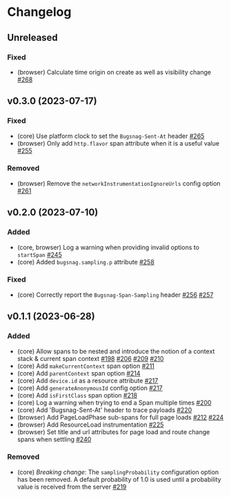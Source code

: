 # Changelog

## Unreleased

### Fixed

- (browser) Calculate time origin on create as well as visibility change [#268](https://github.com/bugsnag/bugsnag-js-performance/pull/268)

## v0.3.0 (2023-07-17)

### Fixed

- (core) Use platform clock to set the `Bugsnag-Sent-At` header [#265](https://github.com/bugsnag/bugsnag-js-performance/pull/265)
- (browser) Only add `http.flavor` span attribute when it is a useful value [#255](https://github.com/bugsnag/bugsnag-js-performance/pull/255)

### Removed

- (browser) Remove the `networkInstrumentationIgnoreUrls` config option [#261](https://github.com/bugsnag/bugsnag-js-performance/pull/261)

## v0.2.0 (2023-07-10)

### Added

- (core, browser) Log a warning when providing invalid options to `startSpan` [#245](https://github.com/bugsnag/bugsnag-js-performance/pull/245)
- (core) Added `bugsnag.sampling.p` attribute [#258](https://github.com/bugsnag/bugsnag-js-performance/pull/258)

### Fixed

- (core) Correctly report the `Bugsnag-Span-Sampling` header [#256](https://github.com/bugsnag/bugsnag-js-performance/pull/256) [#257](https://github.com/bugsnag/bugsnag-js-performance/pull/257)

## v0.1.1 (2023-06-28)

### Added

- (core) Allow spans to be nested and introduce the notion of a context stack & current span context [#198](https://github.com/bugsnag/bugsnag-js-performance/pull/198) [#206](https://github.com/bugsnag/bugsnag-js-performance/pull/206) [#209](https://github.com/bugsnag/bugsnag-js-performance/pull/209) [#210](https://github.com/bugsnag/bugsnag-js-performance/pull/210)
- (core) Add `makeCurrentContext` span option [#211](https://github.com/bugsnag/bugsnag-js-performance/pull/211)
- (core) Add `parentContext` span option [#214](https://github.com/bugsnag/bugsnag-js-performance/pull/214)
- (core) Add `device.id` as a resource attribute [#217](https://github.com/bugsnag/bugsnag-js-performance/pull/217)
- (core) Add `generateAnonymousId` config option [#217](https://github.com/bugsnag/bugsnag-js-performance/pull/217)
- (core) Add `isFirstClass` span option [#218](https://github.com/bugsnag/bugsnag-js-performance/pull/218)
- (core) Log a warning when trying to end a Span multiple times [#200](https://github.com/bugsnag/bugsnag-js-performance/pull/200)
- (core) Add 'Bugsnag-Sent-At' header to trace payloads [#220](https://github.com/bugsnag/bugsnag-js-performance/pull/220)
- (browser) Add PageLoadPhase sub-spans for full page loads [#212](https://github.com/bugsnag/bugsnag-js-performance/pull/212) [#224](https://github.com/bugsnag/bugsnag-js-performance/pull/224)
- (browser) Add ResourceLoad instrumentation [#225](https://github.com/bugsnag/bugsnag-js-performance/pull/225)
- (browser) Set title and url attributes for page load and route change spans when settling [#240](https://github.com/bugsnag/bugsnag-js-performance/pull/240)

### Removed

- (core) *Breaking change*: The `samplingProbability` configuration option has been removed. A default probability of 1.0 is used until a probability value is received from the server [#219](https://github.com/bugsnag/bugsnag-js-performance/pull/219)